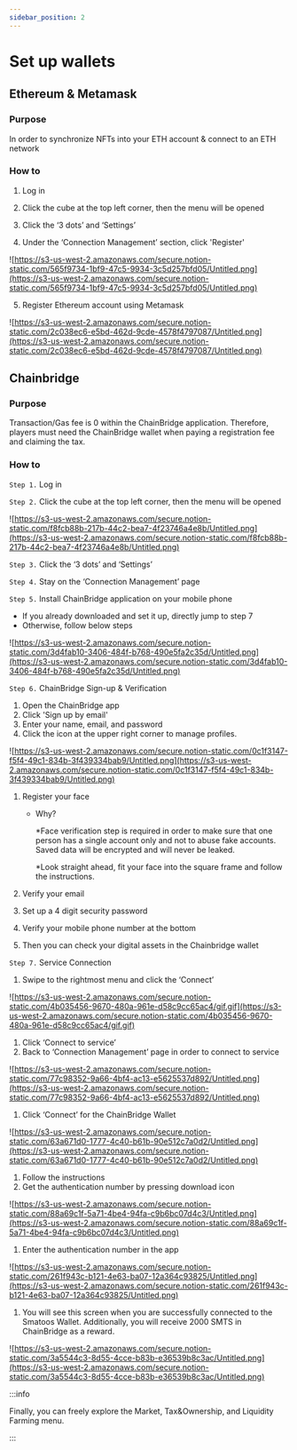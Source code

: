 ```yaml
---
sidebar_position: 2
---
```


# Set up wallets

## Ethereum & Metamask

### Purpose

In order to synchronize NFTs into your ETH account & connect to an ETH network 

### How to

1. Log in 
2. Click the cube at the top left corner, then the menu will be opened   

3. Click the ‘3 dots’ and ‘Settings’
4. Under the ‘Connection Management’ section, click 'Register'

![https://s3-us-west-2.amazonaws.com/secure.notion-static.com/565f9734-1bf9-47c5-9934-3c5d257bfd05/Untitled.png](https://s3-us-west-2.amazonaws.com/secure.notion-static.com/565f9734-1bf9-47c5-9934-3c5d257bfd05/Untitled.png)

5.  Register Ethereum account using Metamask

![https://s3-us-west-2.amazonaws.com/secure.notion-static.com/2c038ec6-e5bd-462d-9cde-4578f4797087/Untitled.png](https://s3-us-west-2.amazonaws.com/secure.notion-static.com/2c038ec6-e5bd-462d-9cde-4578f4797087/Untitled.png)

## Chainbridge

### Purpose

Transaction/Gas fee is 0 within the ChainBridge application. Therefore, players must need the ChainBridge wallet when paying a registration fee and claiming the tax.

### How to

`Step 1.` Log in 

`Step 2.` Click the cube at the top left corner, then the menu will be opened

![https://s3-us-west-2.amazonaws.com/secure.notion-static.com/f8fcb88b-217b-44c2-bea7-4f23746a4e8b/Untitled.png](https://s3-us-west-2.amazonaws.com/secure.notion-static.com/f8fcb88b-217b-44c2-bea7-4f23746a4e8b/Untitled.png)

`Step 3.` Click the ‘3 dots’ and ‘Settings’

`Step 4.` Stay on the ‘Connection Management’ page

`Step 5.` Install ChainBridge application on your mobile phone

- If you already downloaded and set it up, directly jump to step 7
- Otherwise, follow below steps

![https://s3-us-west-2.amazonaws.com/secure.notion-static.com/3d4fab10-3406-484f-b768-490e5fa2c35d/Untitled.png](https://s3-us-west-2.amazonaws.com/secure.notion-static.com/3d4fab10-3406-484f-b768-490e5fa2c35d/Untitled.png)

`Step 6.` ChainBridge Sign-up & Verification 

1. Open the ChainBridge app
2. Click 'Sign up by email'
3. Enter your name, email, and password
4. Click the icon at the upper right corner to manage profiles.

![https://s3-us-west-2.amazonaws.com/secure.notion-static.com/0c1f3147-f5f4-49c1-834b-3f439334bab9/Untitled.png](https://s3-us-west-2.amazonaws.com/secure.notion-static.com/0c1f3147-f5f4-49c1-834b-3f439334bab9/Untitled.png)

1. Register your face
    - Why?

        *Face verification step is required in order to make sure that one person has a single account only and not to abuse fake accounts. Saved data will be encrypted and will never be leaked.

        *Look straight ahead, fit your face into the square frame and follow the instructions.

2. Verify your email
3. Set up a 4 digit security password
4. Verify your mobile phone number at the bottom
5. Then you can check your digital assets in the Chainbridge wallet

`Step 7.` Service Connection 

1. Swipe to the rightmost menu and click the ‘Connect’

![https://s3-us-west-2.amazonaws.com/secure.notion-static.com/4b035456-9670-480a-961e-d58c9cc65ac4/gif.gif](https://s3-us-west-2.amazonaws.com/secure.notion-static.com/4b035456-9670-480a-961e-d58c9cc65ac4/gif.gif)

1. Click ‘Connect to service’
2. Back to ‘Connection Management’ page in order to connect to service

![https://s3-us-west-2.amazonaws.com/secure.notion-static.com/77c98352-9a66-4bf4-ac13-e5625537d892/Untitled.png](https://s3-us-west-2.amazonaws.com/secure.notion-static.com/77c98352-9a66-4bf4-ac13-e5625537d892/Untitled.png)

1. Click ‘Connect’ for the ChainBridge Wallet

![https://s3-us-west-2.amazonaws.com/secure.notion-static.com/63a671d0-1777-4c40-b61b-90e512c7a0d2/Untitled.png](https://s3-us-west-2.amazonaws.com/secure.notion-static.com/63a671d0-1777-4c40-b61b-90e512c7a0d2/Untitled.png)

1. Follow the instructions
2. Get the authentication number by pressing download icon

![https://s3-us-west-2.amazonaws.com/secure.notion-static.com/88a69c1f-5a71-4be4-94fa-c9b6bc07d4c3/Untitled.png](https://s3-us-west-2.amazonaws.com/secure.notion-static.com/88a69c1f-5a71-4be4-94fa-c9b6bc07d4c3/Untitled.png)

1. Enter the authentication number in the app

![https://s3-us-west-2.amazonaws.com/secure.notion-static.com/261f943c-b121-4e63-ba07-12a364c93825/Untitled.png](https://s3-us-west-2.amazonaws.com/secure.notion-static.com/261f943c-b121-4e63-ba07-12a364c93825/Untitled.png)

1. You will see this screen when you are successfully connected to the Smatoos Wallet. Additionally, you will receive 2000 SMTS in ChainBridge as a reward.

![https://s3-us-west-2.amazonaws.com/secure.notion-static.com/3a5544c3-8d55-4cce-b83b-e36539b8c3ac/Untitled.png](https://s3-us-west-2.amazonaws.com/secure.notion-static.com/3a5544c3-8d55-4cce-b83b-e36539b8c3ac/Untitled.png)

:::info

Finally, you can freely explore the Market, Tax&Ownership, and Liquidity Farming menu.

:::
